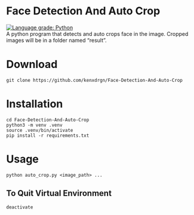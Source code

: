 # Face Detection And Auto Crop
[![Language grade: Python](https://img.shields.io/lgtm/grade/python/g/leblancfg/autocrop.svg?logo=lgtm&logoWidth=18)](https://lgtm.com/projects/g/kenxdrgn/Face-Detection-And-Auto-Crop/context:python)  
A python program that detects and auto crops face in the image. Cropped images will be in a folder named “result”.

# Download

```
git clone https://github.com/kenxdrgn/Face-Detection-And-Auto-Crop
```

# Installation

```
cd Face-Detection-And-Auto-Crop
python3 -m venv .venv
source .venv/bin/activate
pip install -r requirements.txt
```

# Usage

```
python auto_crop.py <image_path> ...
```

## To Quit Virtual Environment

```
deactivate
```
